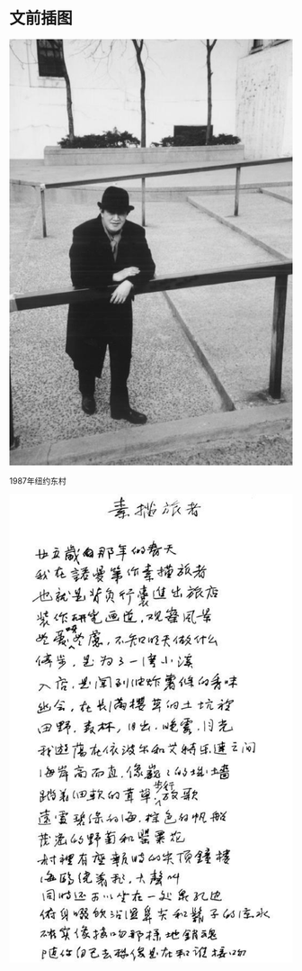   

# 文前插图

![](/木心全集（典藏套装十六册）/images/00138.jpeg)

1987年纽约东村

![](/木心全集（典藏套装十六册）/images/00139.jpeg)